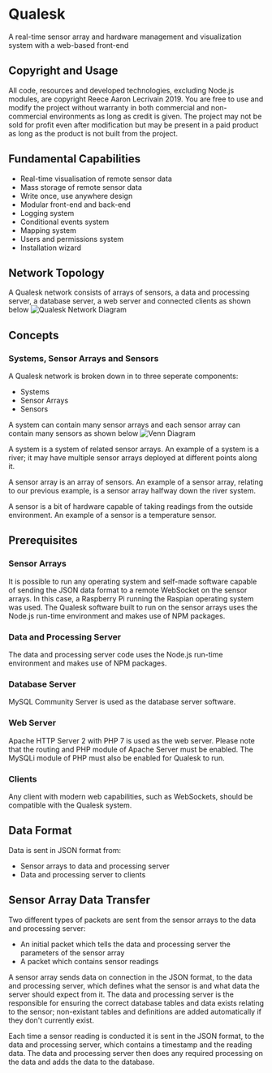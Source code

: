 # Qualesk
A real-time sensor array and hardware management and visualization system with a web-based front-end

## Copyright and Usage
All code, resources and developed technologies, excluding Node.js modules, are copyright Reece Aaron Lecrivain 2019.
You are free to use and modify the project without warranty in both commercial and non-commercial environments as long as credit is given. The project may not be sold for profit even after modification but may be present in a paid product as long as the product is not built from the project.

## Fundamental Capabilities
* Real-time visualisation of remote sensor data
* Mass storage of remote sensor data
* Write once, use anywhere design
* Modular front-end and back-end
* Logging system
* Conditional events system
* Mapping system
* Users and permissions system
* Installation wizard

## Network Topology
A Qualesk network consists of arrays of sensors, a data and processing server, a database server, a web server and connected clients as shown below
![Qualesk Network Diagram](https://user-images.githubusercontent.com/820781/57197622-7cee1780-6f61-11e9-8723-078724867554.png)

## Concepts
### Systems, Sensor Arrays and Sensors
A Qualesk network is broken down in to three seperate components:
* Systems
* Sensor Arrays
* Sensors

A system can contain many sensor arrays and each sensor array can contain many sensors as shown below
![Venn Diagram](https://user-images.githubusercontent.com/820781/57198049-61394000-6f66-11e9-8028-37c5d8c3ca56.png)

A system is a system of related sensor arrays. An example of a system is a river; it may have multiple sensor arrays deployed at different points along it.

A sensor array is an array of sensors. An example of a sensor array, relating to our previous example, is a sensor array halfway down the river system.

A sensor is a bit of hardware capable of taking readings from the outside environment. An example of a sensor is a temperature sensor.

## Prerequisites
### Sensor Arrays
It is possible to run any operating system and self-made software capable of sending the JSON data format to a remote WebSocket on the sensor arrays. In this case, a Raspberry Pi running the Raspian operating system was used. The Qualesk software built to run on the sensor arrays uses the Node.js run-time environment and makes use of NPM packages.

### Data and Processing Server
The data and processing server code uses the Node.js run-time environment and makes use of NPM packages.

### Database Server
MySQL Community Server is used as the database server software.

### Web Server
Apache HTTP Server 2 with PHP 7 is used as the web server. Please note that the routing and PHP module of Apache Server must be enabled. The MySQLi module of PHP must also be enabled for Qualesk to run.

### Clients
Any client with modern web capabilities, such as WebSockets, should be compatible with the Qualesk system.

## Data Format
Data is sent in JSON format from:
* Sensor arrays to data and processing server
* Data and processing server to clients

## Sensor Array Data Transfer
Two different types of packets are sent from the sensor arrays to the data and processing server:
* An initial packet which tells the data and processing server the parameters of the sensor array
* A packet which contains sensor readings

A sensor array sends data on connection in the JSON format, to the data and processing server, which defines what the sensor is and what data the server should expect from it. The data and processing server is the responsible for ensuring the correct database tables and data exists relating to the sensor; non-existant tables and definitions are added automatically if they don't currently exist.

Each time a sensor reading is conducted it is sent in the JSON format, to the data and processing server, which contains a timestamp and the reading data. The data and processing server then does any required processing on the data and adds the data to the database.
